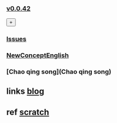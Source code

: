 ### [v0.0.42](https://github.com/littleflute/english/edit/master/README.md) 
<div><button id="id_btn_4_blApp">+</button></div>

### [Issues](Issues)
### [NewConceptEnglish](NewConceptEnglish)
### [Chao qing song](Chao qing song)

## links  <a target = "_blank" href = "https://littleflute.github.io/blog/">blog</a>
## ref  <a target = "_blank" href = "https://scratch.mit.edu/">scratch</a>




<script src="https://www.w3schools.com/lib/w3.js"></script>
<script src="https://littleflute.github.io/JavaScript/blclass.js" ></script>
<script src="https://littleflute.github.io/JavaScript/blApp.js"></script>
<script src="blAppPlx.js"></script>

